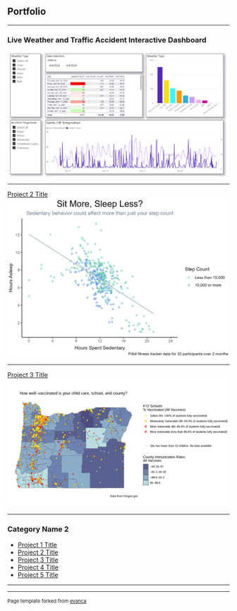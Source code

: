 ## Portfolio

---

### Live Weather and Traffic Accident Interactive Dashboard

[](/sample_page)
<img src="images/PowerBI Dashboard.png?raw=true"/>

---
[Project 2 Title](/pdf/sample_presentation.pdf)
<img src="images/Sedentary Activity and Sleep.jpg?raw=true"/>

---
[Project 3 Title](http://example.com/)
<img src="images/Graph Recreation.png?raw=true"/>

---

### Category Name 2

- [Project 1 Title](http://example.com/)
- [Project 2 Title](http://example.com/)
- [Project 3 Title](http://example.com/)
- [Project 4 Title](http://example.com/)
- [Project 5 Title](http://example.com/)

---




---
<p style="font-size:11px">Page template forked from <a href="https://github.com/evanca/quick-portfolio">evanca</a></p>
<!-- Remove above link if you don't want to attibute -->
